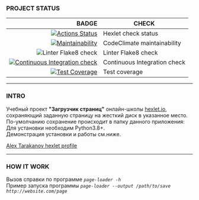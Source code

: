 ### PROJECT STATUS  
| BADGE | CHECK |
|------:|-------|
| [![Actions Status](https://github.com/alexartoff/python-project-lvl3/workflows/hexlet-check/badge.svg?branch=main)](https://github.com/alexartoff/python-project-lvl3/actions) | Hexlet check status |
| [![Maintainability](https://api.codeclimate.com/v1/badges/2dc46b440ef5a7a2b861/maintainability)](https://codeclimate.com/github/alexartoff/python-project-lvl3/maintainability) | CodeClimate maintainability |
| ![Linter Flake8 check](https://github.com/alexartoff/python-project-lvl3/actions/workflows/mylint.yml/badge.svg?branch=main) | Linter Flake8 check |
| [![Continuous Integration check](https://github.com/alexartoff/python-project-lvl3/actions/workflows/python-package.yml/badge.svg?branch=main)](https://github.com/alexartoff/python-project-lvl3/actions/workflows/python-package.yml) | Continuous Integration check |
| [![Test Coverage](https://api.codeclimate.com/v1/badges/2dc46b440ef5a7a2b861/test_coverage)](https://codeclimate.com/github/alexartoff/python-project-lvl3/test_coverage) | Test coverage |
   
***
### INTRO 
Учебный проект **"Загрузчик страниц"** онлайн-школы [hexlet.io](https://ru.hexlet.io), сохраняющий заданную страницу на жесткий диск в указанное место. По-умолчанию сохранение происходит в папку данного приложения:  
Для установки необходим Python3.8+.   
Демонстрация установки и работы см.ниже.  
   
[Alex Tarakanov hexlet profile](https://ru.hexlet.io/u/alexartoff)  
   
***
### HOW IT WORK  
Вызов справки по программе    *`page-loader -h`*  
Пример запуска программы    *`page-loader --output /path/to/save http://website.com/page`*   
